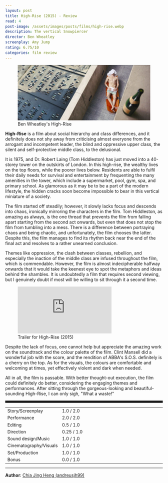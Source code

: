 ```yaml
---
layout: post
title: High-Rise (2015) - Review
read: 4
post-image: /assets/images/posts/films/high-rise.webp
description: The vertical Snowpiercer
director: Ben Wheatley
screenplay: Amy Jump
rating: 6.75/10
categories: film review
---
```


<figure class="film">
  <img src="/assets/images/posts/films/high-rise.webp" alt="High-Rise movie still">
  <figcaption><i class="fa-solid fa-film"></i> Ben Wheatley's High-Rise </figcaption>
</figure>

**High-Rise** is a film about social hierarchy and class differences, and it definitely does not shy away from criticising almost everyone from the arrogant and incompetent leader, the blind and oppressive upper class, the silent and self-protective middle class, to the delusional. 

It is 1975, and Dr. Robert Laing (Tom Hiddleston) has just moved into a 40-storey tower on the outskirts of London. In this high-rise, the wealthy lives on the top floors, while the poorer lives below. Residents are able to fulfil their daily needs for survival and entertainment by frequenting the many amenities in the tower, which include a supermarket, pool, gym, spa, and primary school. As glamorous as it may be to be a part of the modern lifestyle, the hidden cracks soon become impossible to bear in this vertical miniature of a society.

The film started off steadily; however, it slowly lacks focus and descends into chaos, ironically mirroring the characters in the film. Tom Hiddleston, as amazing as always, is the one thread that prevents the film from falling apart starting from the second act onwards, but even that does not stop the film from tumbling into a mess. There is a difference between portraying chaos and being chaotic, and unfortunately, the film chooses the latter. Despite this, the film manages to find its rhythm back near the end of the final act and resolves to a rather unearned conclusion.

Themes like oppression, the clash between classes, rebellion, and especially the inaction of the middle class are infused throughout the film, which is commendable. However, the film is almost indecipherable halfway onwards that it would take the keenest eye to spot the metaphors and ideas behind the shambles. It is undoubtedly a film that requires second viewing, but I genuinely doubt if most will be willing to sit through it a second time.

<div class="film-trailer">
<figure>
  <iframe src="https://www.youtube.com/embed/LKPghZ5cc_E" title="YouTube video player" frameborder="0" allow="accelerometer; autoplay; clipboard-write; encrypted-media; gyroscope; picture-in-picture; web-share" allowfullscreen></iframe>
  <figcaption><i class="fa-brands fa-youtube"></i> Trailer for High-Rise (2015)</figcaption>
</figure>
</div>

Despite the lack of focus, one cannot help but appreciate the amazing work on the soundtrack and the colour palette of the film. Clint Mansell did a wonderful job with the score, and the rendition of ABBA's S.O.S. definitely is a cherry on the top. As for the visuals, the colours are comfortable and welcoming at times, yet effectively violent and dark when needed.

All in all, the film is passable. With better thought-out execution, the film could definitely do better, considering the engaging themes and performances. After sitting through the gorgeous-looking and beautiful-sounding High-Rise, I can only sigh, "What a waste!"

<hr style="border-style: dashed">

<table class="table table-sm table-striped table-hover">
  <colgroup>
    <col style="width: 30%;">
    <col style="width: 70%;">
  </colgroup>

  <tbody>
    <tr>
      <td>Story/Screenplay</td>
      <td>1.0 / 2.0</td>
    </tr>
    <tr>
      <td>Performance</td>
      <td>2.0 / 2.0</td>
    </tr>
    <tr>
      <td>Editing</td>
      <td>0.5 / 1.0</td>
    </tr>
    <tr>
      <td>Direction</td>
      <td>0.25 / 1.0</td>
    </tr>
    <tr>
      <td>Sound design/Music</td>
      <td>1.0 / 1.0</td>
    </tr>
    <tr>
      <td>Cinematography/Visuals</td>
      <td>1.0 / 1.0</td>
    </tr>
    <tr>
      <td>Set/Production</td>
      <td>1.0 / 1.0</td>
    </tr>
    <tr>
      <td>Bonus</td>
      <td>0.0 / 1.0</td>
    </tr>
  </tbody>
</table>

---

**Author**: <a href="https://github.com/andreusjh99" target="_blank">Chia Jing Heng (andreusjh99)</a>
